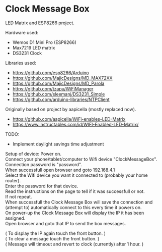 # Clock Message Box
LED Matrix and ESP8266 project.

Hardware used:
- Wemos D1 Mini Pro (ESP8266)
- Max7219 LED matrix
- DS3231 Clock

Libraries used:
- https://github.com/esp8266/Arduino
- https://github.com/MajicDesigns/MD_MAX72XX
- https://github.com/MajicDesigns/MD_Parola
- https://github.com/tzapu/WiFiManager
- https://github.com/sleemanj/DS3231_Simple
- https://github.com/arduino-libraries/NTPClient

Originally based on project by aapicella (mostly replaced now).
- https://github.com/aapicella/WiFi-enables-LED-Matrix
- https://www.instructables.com/id/WIFI-Enabled-LED-Matrix/

TODO:
- Implement daylight savings time adjustment

Setup of device:
Power on.  
Connect your phone/tablet/computer to Wifi device "ClockMessageBox".  
Connection password is "password".  
When successfull open browser and goto 192.168.4.1   
Select the Wifi device you want it connected to (probably your home router).  
Enter the password for that device.  
Read the instructions on the page to tell if it was successfull or not.   
If not repeat.   
When successfull the Clock Message Box will save the connection and (attempt to) automatically connect to this every time it powers on.   
On power-up the Clock Message Box will display the IP it has been assigned.   
Open browser and goto that IP to send the box messages.  

( To display the IP again touch the front button. )  
( To clear a message touch the front button. )  
( Message will timeout and revert to clock (currently) after 1 hour. )   

